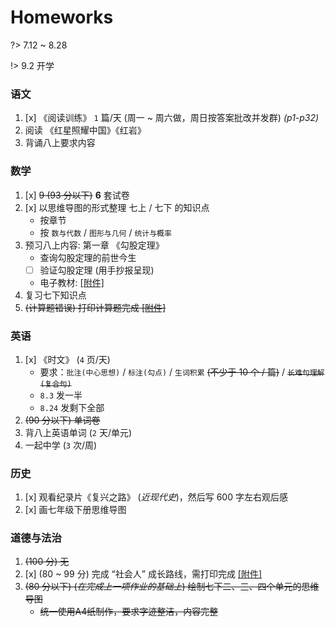 # Homeworks

?> 7.12 ~ 8.28

!> 9.2 开学

### 语文

1. [x] 《阅读训练》 `1` 篇/天 (周一 ~ 周六做，周日按答案批改并发群) *(p1-p32)*
2. 阅读 《红星照耀中国》《红岩》
3. 背诵八上要求内容

### 数学

1. [x] ~~9 (93 分以下)~~ **6** 套试卷
2. [x] 以思维导图的形式整理 七上 / 七下 的知识点
    - 按章节
    - 按 `数与代数` / `图形与几何` / `统计与概率`
3. 预习八上内容: 第一章 《勾股定理》
    - 查询勾股定理的前世今生
    - [ ] 验证勾股定理 (用手抄报呈现)
    - 电子教材: [[附件]][math-1]
4. 复习七下知识点
5. ~~(计算题错误) 打印计算题完成 [[附件]][math-2]~~

### 英语

1. [x] 《时文》 (`4` 页/天)
    - 要求：`批注(中心思想)` / `标注(勾点)` / `生词积累` ~~(不少于 10 个 / 篇)~~ / ~~`长难句理解(复合句)`~~
    - `8.3` 发一半
    - `8.24` 发剩下全部
2. ~~(90 分以下) 单词卷~~
3. 背八上英语单词 (`2` 天/单元)
4. 一起中学 (`3` 次/周)

### 历史

1. [x] 观看纪录片《复兴之路》 (*近现代史*)，然后写 600 字左右观后感
2. [x] 画七年级下册思维导图

### 道德与法治

1. ~~(100 分) 无~~
2. [x] (80 ~ 99 分) 完成 “社会人” 成长路线，需打印完成 [[附件]][ddyfz-1]
3. ~~(80 分以下) (*在完成上一项作业的基础上*) 绘制七下二、三、四个单元的思维导图~~
    - ~~统一使用A4纸制作，要求字迹整洁，内容完整~~

[math-1]: https://alist.wyf9.top/715/Homeworks/2023-2024-2-holiday/%E5%8C%97%E5%B8%88%E5%A4%A7%E7%89%88%E5%85%AB%E5%B9%B4%E7%BA%A7%E6%95%B0%E5%AD%A6%E4%B8%8A%E5%86%8C%E7%94%B5%E5%AD%90%E6%95%99%E6%9D%90.pdf
[math-2]: https://alist.wyf9.top/715/Homeworks/2023-2024-2-holiday/2023-2024-2%E6%9A%91%E5%81%87%E8%AE%A1%E7%AE%97%E9%A2%98.pdf
[ddyfz-1]: https://alist.wyf9.top/715/Homeworks/2023-2024-2-holiday/%E2%80%9C%E7%A4%BE%E4%BC%9A%E4%BA%BA%E2%80%9D%E6%88%90%E9%95%BF%E8%B7%AF%E7%BA%BF%EF%BC%88%E9%81%93%E6%B3%95%E6%9A%91%E5%81%87%E4%BD%9C%E4%B8%9A%EF%BC%89.docx
